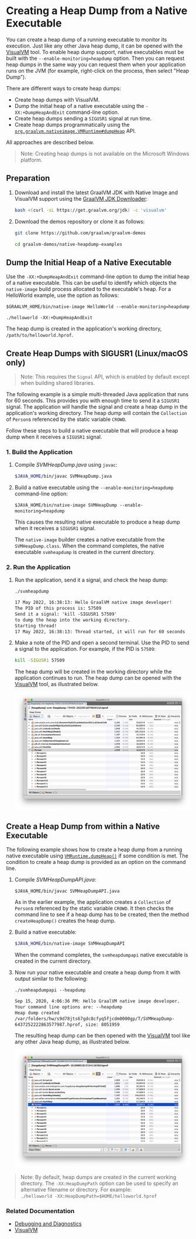 # Creating a Heap Dump from a Native Executable

You can create a heap dump of a running executable to monitor its execution. Just like any other Java heap dump, it can be opened with the [VisualVM](https://www.graalvm.org/latest/tools/visualvm/) tool. To enable heap dump support, native executables must be built with the `--enable-monitoring=heapdump` option.
Then you can request heap dumps in the same way you can request them when your application runs on the JVM (for example, right-click on the process, then select "Heap Dump"). 

There are different ways to create heap dumps:
* Create heap dumps with VisualVM.
* Dump the initial heap of a native executable using the `-XX:+DumpHeapAndExit` command-line option.
* Create heap dumps sending a `SIGUSR1` signal at run time.
* Create heap dumps programmatically using the [`org.graalvm.nativeimage.VMRuntime#dumpHeap`](https://github.com/oracle/graal/blob/master/substratevm/src/com.oracle.svm.core/src/com/oracle/svm/core/VMInspectionOptions.java) API.

All approaches are described below.

>Note: Creating heap dumps is not available on the Microsoft Windows platform.

## Preparation

1. Download and install the latest GraalVM JDK with Native Image and VisualVM support using the [GraalVM JDK Downloader](https://github.com/graalvm/graalvm-jdk-downloader):
    ```bash
    bash <(curl -sL https://get.graalvm.org/jdk) -c 'visualvm'
    ```

2. Download the demos repository or clone it as follows:
    ```bash
    git clone https://github.com/graalvm/graalvm-demos
    ```
    ```bash
    cd graalvm-demos/native-heapdump-examples
    ```

## Dump the Initial Heap of a Native Executable

Use the `-XX:+DumpHeapAndExit` command-line option to dump the initial heap of a native executable.
This can be useful to identify which objects the `native-image` build process allocated to the executable's heap. 
For a HelloWorld example, use the option as follows:

```shell
$GRAALVM_HOME/bin/native-image HelloWorld --enable-monitoring=heapdump
```
```shell
./helloworld -XX:+DumpHeapAndExit
```
The heap dump is created in the application's working directory, `/path/to/helloworld.hprof`.

## Create Heap Dumps with SIGUSR1 (Linux/macOS only)

>Note: This requires the `Signal` API, which is enabled by default except when building shared libraries.

The following example is a simple multi-threaded Java application that runs for 60 seconds. 
This provides you with enough time to send it a `SIGUSR1` signal. The application will handle the signal and create a heap dump in the application's working directory. The heap dump will contain the `Collection` of `Person`s referenced by the static variable `CROWD`.

Follow these steps to build a native executable that will produce a heap dump when it receives a `SIGUSR1` signal.

### 1. Build the Application

1. Compile _SVMHeapDump.java_ using `javac`:
    ```bash
    $JAVA_HOME/bin/javac SVMHeapDump.java
    ```

2. Build a native executable using the `--enable-monitoring=heapdump` command-line option:
    ```shell
    $JAVA_HOME/bin/native-image SVMHeapDump --enable-monitoring=heapdump
    ```
    This causes the resulting native executable to produce a heap dump when it receives a `SIGUSR1` signal.

    The `native-image` builder creates a native executable from the `SVMHeapDump.class`.
    When the command completes, the native executable `svmheapdump` is created in the current directory.

### 2. Run the Application

1.  Run the application, send it a signal, and check the heap dump:
    ```shell
    ./svmheapdump
    ```
    ```
    17 May 2022, 16:38:13: Hello GraalVM native image developer! 
    The PID of this process is: 57509
    Send it a signal: 'kill -SIGUSR1 57509' 
    to dump the heap into the working directory.
    Starting thread!
    17 May 2022, 16:38:13: Thread started, it will run for 60 seconds
    ```

2. Make a note of the PID and open a second terminal. Use the PID to send a signal to the application. For example, if the PID is `57509`:
    ```bash
    kill -SIGUSR1 57509
    ```
    The heap dump will be created in the working directory while the application continues to run. The heap dump can be opened with the [VisualVM](https://www.graalvm.org/latest/tools/visualvm/) tool, as illustrated below.

    ![Native Image Heap Dump View in VisualVM](img/heap-dump.png)

## Create a Heap Dump from within a Native Executable

The following example shows how to create a heap dump from a running native executable using [`VMRuntime.dumpHeap()`](https://github.com/oracle/graal/blob/master/substratevm/src/com.oracle.svm.core/src/com/oracle/svm/core/VMInspection.java) if some condition is met.
The condition to create a heap dump is provided as an option on the command line.
1. Compile _SVMHeapDumpAPI.java_:
    ```shell
    $JAVA_HOME/bin/javac SVMHeapDumpAPI.java
    ```
    As in the earlier example, the application creates a `Collection` of `Person`s referenced by the static variable `CROWD`. It then checks the command line to see if a heap dump has to be created, then the method `createHeapDump()` creates the heap dump.

2. Build a native executable:
    ```bash
    $JAVA_HOME/bin/native-image SVMHeapDumpAPI
    ```
    When the command completes, the `svmheapdumpapi` native executable is created in the current directory.

3. Now run your native executable and create a heap dump from it with output similar to the following:

    ```shell
    ./svmheapdumpapi --heapdump
    ```
    ```
    Sep 15, 2020, 4:06:36 PM: Hello GraalVM native image developer.
    Your command line options are: --heapdump
    Heap dump created /var/folders/hw/s9d78jts67gdc8cfyq5fjcdm0000gp/T/SVMHeapDump-6437252222863577987.hprof, size: 8051959
    ```
    The resulting heap dump can be then opened with the [VisualVM](https://www.graalvm.org/latest/tools/visualvm/) tool like any other Java heap dump, as illustrated below.

    ![Native Image Heap Dump View in VisualVM](img/heap-dump-api.png)

>Note: By default, heap dumps are created in the current working directory. The `-XX:HeapDumpPath` option can be used to specify an alternative filename or directory. For example:  
> `./helloworld -XX:HeapDumpPath=$HOME/helloworld.hprof`

### Related Documentation

* [Debugging and Diagnostics](https://www.graalvm.org/latest/reference-manual/native-image/debugging-and-diagnostics/)
* [VisualVM](https://www.graalvm.org/latest/tools/visualvm/)